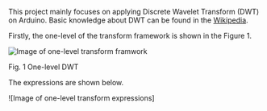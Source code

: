 This project mainly focuses on applying Discrete Wavelet Transform (DWT) on Arduino. Basic knowledge about DWT can be found in the [Wikipedia](https://en.wikipedia.org/wiki/Discrete_wavelet_transform).

Firstly, the one-level of the transform framework is shown in the Figure 1.

![Image of one-level transform framwork](https://upload.wikimedia.org/wikipedia/commons/4/45/Wavelets_-_DWT.png)

Fig. 1 One-level DWT

The expressions are shown below.

![Image of one-level transform expressions]
